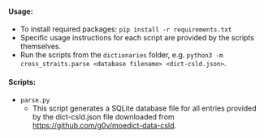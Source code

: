 #### Usage:
- To install required packages: `pip install -r requirements.txt`
- Specific usage instructions for each script are provided by the scripts themselves.
- Run the scripts from the `dictionaries` folder, e.g. `python3 -m cross_straits.parse <database filename> <dict-csld.json>`.

#### Scripts:
- `parse.py`
  - This script generates a SQLite database file for all entries provided by the dict-csld.json file downloaded from https://github.com/g0v/moedict-data-csld.
